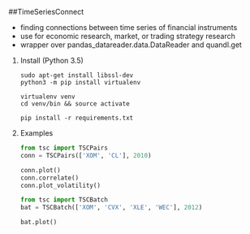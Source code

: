 ##TimeSeriesConnect
- finding connections between time series of financial instruments
- use for economic research, market, or trading strategy research
- wrapper over pandas_datareader.data.DataReader and quandl.get

1. Install (Python 3.5)
    
    ```
    sudo apt-get install libssl-dev
    python3 -m pip install virtualenv
    ```

    ```
    virtualenv venv
    cd venv/bin && source activate
    ```

    ```
    pip install -r requirements.txt    
    ```

2. Examples

    ```python
    from tsc import TSCPairs
    conn = TSCPairs(['XOM', 'CL'], 2010)

    conn.plot()
    conn.correlate()
    conn.plot_volatility()
    ```

    ```python
    from tsc import TSCBatch
    bat = TSCBatch(['XOM', 'CVX', 'XLE', 'WEC'], 2012)

    bat.plot()
    ```
